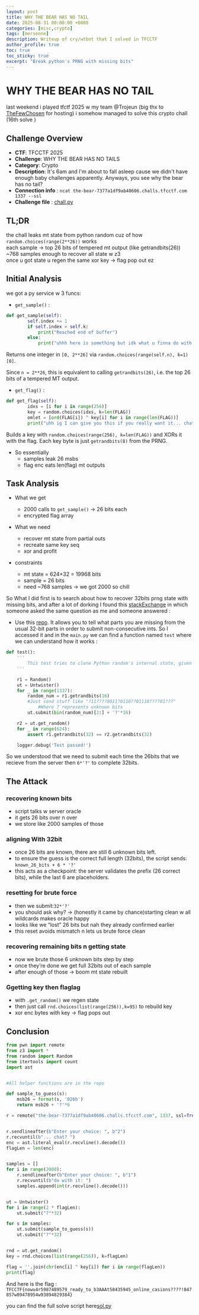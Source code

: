 ```yaml
---
layout: post
title: WHY THE BEAR HAS NO TAIL
date: 2025-08-31 00:00:00 +0000
categories: [misc,crypto]
tags: [mersenne]
description: Writeup of cry/wtbnt that I solved in TFCCTF
author_profile: true
toc: true
toc_sticky: true
excerpt: "Break python's PRNG with missing bits"
---
```


# WHY THE BEAR HAS NO TAIL

last weekend i played tfctf 2025 w my team @Trojeun (big thx to [TheFewChosen](https://ctftime.org/team/140885) for hosting) i somehow managed to solve this crypto chall (16th solve )


## Challenge Overview

- **CTF**: TFCCTF 2025
- **Challenge**: WHY THE BEAR HAS NO TAILS
- **Category**: Crypto
- **Description**: It's 6am and I'm about to fall asleep cause we didn't have enough baby challenges apparently. Anyways, you see why the bear has no tail?
- **Connection info** : `ncat the-bear-7377a1df9ab40606.challs.tfcctf.com 1337 --ssl`
- **Challenge file** : [chall.py](/assets/files/tcfctf/chall.py)

## TL;DR
the chall leaks mt state from python random cuz of how `random.choices(range(2**26))` works  
each sample → top 26 bits of tempered mt output (like getrandbits(26))  
~768 samples enough to recover all state w z3  
once u got state u regen the same xor key → flag pop out ez

## Initial Analysis
we got a py service w 3 funcs:
+ `get_sample()` :
```python
def get_sample(self):
        self.index += 1
        if self.index > self.k:
            print("Reached end of buffer")
        else:
            print("uhhh here is something but idk what u finna do with it: ", random.choices(range(self.n), k=1)[0])
```
Returns one integer in `[0, 2**26]` via `random.choices(range(self.n), k=1)[0]`.

Since `n = 2**26`, this is equivalent to calling `getrandbits(26)`, i.e. the top 26 bits of a tempered MT output.

+ `get_flag()` :
```python
def get_flag(self):
        idxs = [i for i in range(256)]  
        key = random.choices(idxs, k=len(FLAG))  
        omlet = [ord(FLAG[i]) ^ key[i] for i in range(len(FLAG))]  
        print("uhh ig I can give you this if you really want it... chat?", omlet)
```
Builds a key with `random.choices(range(256), k=len(FLAG))` and XORs it with the flag. Each key byte is just `getrandbits(8)` from the PRNG.

+ So essentially
    - samples leak 26 msbs
    - flag enc eats len(flag) mt outputs

## Task Analysis

+ What we get
    - 2000 calls to `get_sample()` → 26 bits each
    - encrypted flag array

+ What we need
    - recover mt state from partial outs
    - recreate same key seq
    - xor and profit

+ constraints
    - mt state = 624×32 = 19968 bits
    - sample = 26 bits
    - need ~768 samples → we got 2000 so chill

So What I did first is to search about how to recover 32bits prng state with missing bits, and after a lot of dorking I found this [stackExchange](https://crypto.stackexchange.com/questions/92129/how-can-i-recover-mersenne-twister-when-only-the-part-of-the-bits) in which someone asked the same question as me and someone answered : 
+ Use this [repo](https://github.com/icemonster/symbolic_mersenne_cracker). It allows you to tell what parts you are missing from the usual 32-bit parts in order to submit non-consecutive ints.
So I accessed it and in the `main.py` we can find a function named `test` where we can understand how it works : 
```python
def test():
    '''
        This test tries to clone Python random's internal state, given partial output from getrandbits
    '''

    r1 = Random()
    ut = Untwister()
    for _ in range(1337):
        random_num = r1.getrandbits(16)
        #Just send stuff like "?11????0011?0110??01110????01???"
            #Where ? represents unknown bits
        ut.submit(bin(random_num)[2:] + '?'*16)

    r2 = ut.get_random()
    for _ in range(624):
        assert r1.getrandbits(32) == r2.getrandbits(32)

    logger.debug('Test passed!')
```

So we understood that we need to submit each time the 26bits that we recieve from the server then `6*'?'` to complete 32bits.

## The Attack

### recovering known bits
+ script talks w server oracle
+ it gets 26 bits over n over
+ we store like 2000 samples of those

### aligning With 32bit
+ once 26 bits are known, there are still 6 unknown bits left.
+ to ensure the guess is the correct full length (32bits), the script sends: `known_26_bits + 6 * '?'`
+ this acts as a checkpoint: the server validates the prefix (26 correct bits), while the last 6 are placeholders.

### resetting for brute force
+ then we submit:`32*'?'`
+ you should ask why? → (honestly it came by chance)starting clean w all wildcards makes oracle happy
+ looks like we “lost” 26 bits but nah they already confirmed earlier
+ this reset avoids mismatch n lets us brute force clean

### recovering remaining bits n getting state
+ now we brute those 6 unknown bits step by step
+ once they’re done we get full 32bits out of each sample
+ after enough of those → boom mt state rebuilt

### Ggetting key then flaglag
+ with `.get_random()` we regen state
+ then just call `rnd.choices(list(range(256)),k=95)` to rebuild key
+ xor enc bytes with key → flag pops out

## Conclusion

```python
from pwn import remote
from z3 import *
from random import Random
from itertools import count
import ast


#All helper functions are in the repo

def sample_to_guess(s):
    msb26 = format(s, '026b')
    return msb26 + '?'*6

r = remote("the-bear-7377a1df9ab40606.challs.tfcctf.com", 1337, ssl=True)


r.sendlineafter(b"Enter your choice: ", b"2")
r.recvuntil(b"... chat? ")
enc = ast.literal_eval(r.recvline().decode())
flagLen = len(enc)


samples = []
for i in range(2000):
    r.sendlineafter(b"Enter your choice: ", b"1")
    r.recvuntil(b"do with it: ")
    samples.append(int(r.recvline().decode()))


ut = Untwister()
for i in range(2 * flagLen):
    ut.submit("?"*32)

for s in samples:
    ut.submit(sample_to_guess(s))
    ut.submit("?"*32)


rnd = ut.get_random()
key = rnd.choices(list(range(256)), k=flagLen)

flag = ''.join(chr(enc[i] ^ key[i]) for i in range(flagLen))
print(flag)
```

And here is the flag : `TFCCTF{nowu4r5987489579_ready_to_b3AAAt58435945_online_casions????!847857w89478954w93894829384}`

you can find the full solve script here[sol.py](/assets/files/tfcctf/sol.py)

